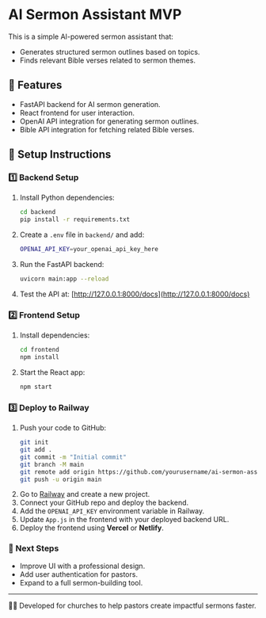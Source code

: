 # AI Sermon Assistant MVP

This is a simple AI-powered sermon assistant that:
- Generates structured sermon outlines based on topics.
- Finds relevant Bible verses related to sermon themes.

## 📌 Features
- FastAPI backend for AI sermon generation.
- React frontend for user interaction.
- OpenAI API integration for generating sermon outlines.
- Bible API integration for fetching related Bible verses.

## 🚀 Setup Instructions

### 1️⃣ Backend Setup
1. Install Python dependencies:
   ```bash
   cd backend
   pip install -r requirements.txt
   ```
2. Create a `.env` file in `backend/` and add:
   ```bash
   OPENAI_API_KEY=your_openai_api_key_here
   ```
3. Run the FastAPI backend:
   ```bash
   uvicorn main:app --reload
   ```
4. Test the API at: [http://127.0.0.1:8000/docs](http://127.0.0.1:8000/docs)

### 2️⃣ Frontend Setup
1. Install dependencies:
   ```bash
   cd frontend
   npm install
   ```
2. Start the React app:
   ```bash
   npm start
   ```

### 3️⃣ Deploy to Railway
1. Push your code to GitHub:
   ```bash
   git init
   git add .
   git commit -m "Initial commit"
   git branch -M main
   git remote add origin https://github.com/yourusername/ai-sermon-assistant.git
   git push -u origin main
   ```
2. Go to [Railway](https://railway.app) and create a new project.
3. Connect your GitHub repo and deploy the backend.
4. Add the `OPENAI_API_KEY` environment variable in Railway.
5. Update `App.js` in the frontend with your deployed backend URL.
6. Deploy the frontend using **Vercel** or **Netlify**.

### 📌 Next Steps
- Improve UI with a professional design.
- Add user authentication for pastors.
- Expand to a full sermon-building tool.

---

👨‍💻 Developed for churches to help pastors create impactful sermons faster.

